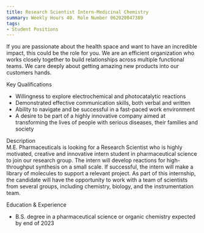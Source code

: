 ```yaml
---
title: Research Scientist Intern-Medicinal Chemistry 
summary: Weekly Hours 40. Role Number 062020847389
tags:
- Student Positions
---
```

If you are passionate about the health space and want to have an incredible impact, this could be the role for you. We are an efficient organization who works closely together to build relationships across multiple functional teams. We care deeply about getting amazing new products into our customers hands. <br>

Key Qualifications 
- Willingness to explore electrochemical and photocatalytic reactions 
- Demonstrated effective communication skills, both verbal and written 
- Ability to navigate and be successful in a fast-paced work environment 
- A desire to be part of a highly innovative company aimed at transforming the lives of people with serious diseases, their families and society

Description <br>
M.E. Pharmaceuticals is looking for a Research Scientist who is highly motivated, creative and innovative intern student in pharmaceutical science to join our research group. The intern will develop reactions for high-throughput synthesis on a small scale. If successful, the intern will make a library of molecules to support a relevant project. As part of this internship, the candidate will have the opportunity to work with a team of scientists from several groups, including chemistry, biology, and the instrumentation team. 

Education & Experience
- B.S. degree in a pharmaceutical science or organic chemistry expected by end of 2023 
